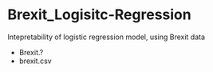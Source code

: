 # Brexit_Logisitc-Regression

Intepretability of logistic regression model, using Brexit data

- Brexit.?
- brexit.csv
